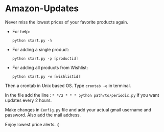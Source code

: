 # Amazon-Updates

Never miss the lowest prices of your favorite products again.


- For help:

    `python start.py -h`

- For adding a single product:

    `python start.py -p [productid]`



- For adding all products from Wishlist:

    `python start.py -w [wishlistid]`
  
  
Then a crontab in Unix based OS. Type `crontab -e` in terminal.

In the file add the line : `* */2 * * * python path/to/periodic.py`
if you want updates every 2 hours.

Make changes in `Config.py` file and add your actual gmail username and password. Also add the mail address.

Enjoy lowest price alerts. :) 
